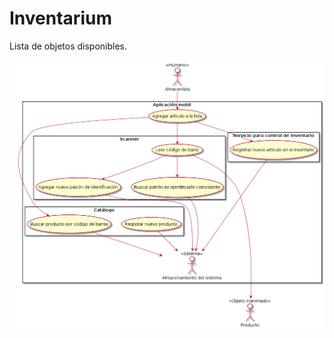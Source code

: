 # Inventarium
Lista de objetos disponibles.

![](./dev/architecture/use-cases.png "Diagrama de casos de uso")
